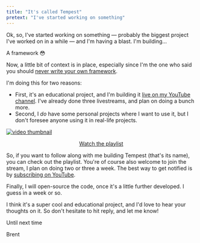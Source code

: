 ```yaml
---
title: "It's called Tempest"
pretext: "I've started working on something"
---
```


Ok, so, I've started working on something — probably the biggest project I've worked on in a while — and I'm having a blast. I'm building…

A framework 😳

Now, a little bit of context is in place, especially since I'm the one who said you should [never write your own framework](https://stitcher.io/blog/dont-write-your-own-framework).

I'm doing this for two reasons:

- First, it's an educational project, and I'm building it [live on my YouTube channel](https://www.youtube.com/playlist?list=PL0bgkxUS9EaILnUL8Q4np6B3qxjQbE7PH). I've already done three livestreams, and plan on doing a bunch more.
- Second, I _do_ have some personal projects where I want to use it, but I don't foresee anyone using it in real-life projects.

<p>
<a href="https://www.youtube.com/playlist?list=PL0bgkxUS9EaILnUL8Q4np6B3qxjQbE7PH">
<img src="https://stitcher.io/resources/img/static/tempest-thumb.png" alt="video thumbnail" />

<p style="text-align: center;">
Watch the playlist
</p>
</a>
</p>

So, if you want to follow along with me building Tempest (that's its name), you can check out the playlist. You're of course also welcome to join the stream, I plan on doing two or three a week. The best way to get notified is by [subscribing on YouTube](https://www.youtube.com/@phpannotated).

Finally, I will open-source the code, once it's a little further developed. I guess in a week or so.

I think it's a super cool and educational project, and I'd love to hear your thoughts on it. So don't hesitate to hit reply, and let me know!

Until next time

Brent